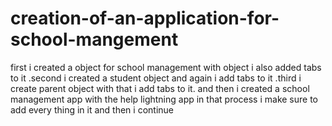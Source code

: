 # creation-of-an-application-for-school-mangement
first i created a object for school management with object i also added tabs to it .second i created a student object and again i add tabs to it .third i create parent object with that i add tabs to it. and then i created a school management app with the help  lightning app in that process i make sure to add every thing in it and then i continue 

